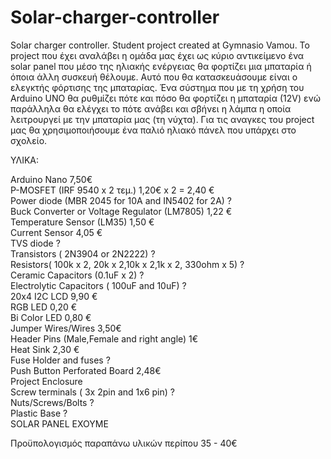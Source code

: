 # Solar-charger-controller
Solar charger controller. Student project created at Gymnasio Vamou. 
Το project που έχει αναλάβει η ομάδα μας έχει ως κύριο αντικείμενο ένα solar panel που μέσο της ηλιακής ενέργειας θα φορτίζει μια μπαταρία ή όποια άλλη συσκευή θέλουμε. Αυτό που θα κατασκευάσουμε είναι ο ελεγκτής φόρτισης της μπαταρίας. Ένα σύστημα που με τη χρήση του Arduino UNO θα ρυθμίζει πότε και πόσο θα φορτίζει η μπαταρία (12V) ενώ παράλληλα θα ελέγχει το πότε ανάβει και σβήνει η λάμπα η οποία λειτρουργεί με την μπαταρία μας (τη νύχτα). Για τις αναγκες του project μας θα χρησιμοποιήσουμε ένα παλιό ηλιακό πάνελ που υπάρχει στο σχολείο.

ΥΛΙΚΑ:

Arduino Nano   7,50€    
P-MOSFET (IRF 9540 x 2 τεμ.)   1,20€ x 2 = 2,40 €   
Power diode (MBR 2045 for 10A   and   IN5402 for 2A)  ?   
Buck Converter   or Voltage Regulator (LM7805)   1,22 €   
Temperature Sensor (LM35)   1,50 €     
Current Sensor 4,05 €      
TVS diode    ?   
Transistors ( 2N3904 or 2N2222)  ?  
Resistors( 100k x 2, 20k x 2,10k x 2,1k x 2, 330ohm x 5) ?  
Ceramic Capacitors (0.1uF x 2) ?		   
Electrolytic Capacitors ( 100uF and 10uF) ?    
20x4 I2C LCD 9,90 €    
RGB LED   0,20 €    
Bi Color LED  0,80 €    
Jumper Wires/Wires  3,50€    
Header Pins (Male,Female and right angle)  1€    
Heat Sink 2,30 €    
Fuse Holder and fuses  ?    
Push Button 
Perforated Board   2,48€  
Project Enclosure  
Screw terminals ( 3x 2pin and 1x6 pin) ?  
Nuts/Screws/Bolts  ?  
Plastic Base   ?  
SOLAR PANEL   ΕΧΟΥΜΕ  

Προϋπολογισμός παραπάνω υλικών περίπου  35 - 40€ 
